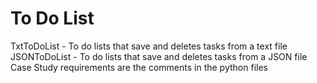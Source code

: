 # To Do List
TxtToDoList - To do lists that save and deletes tasks from a text file
JSONToDoList - To do lists that save and deletes tasks from a JSON file
Case Study requirements are the comments in the python files
